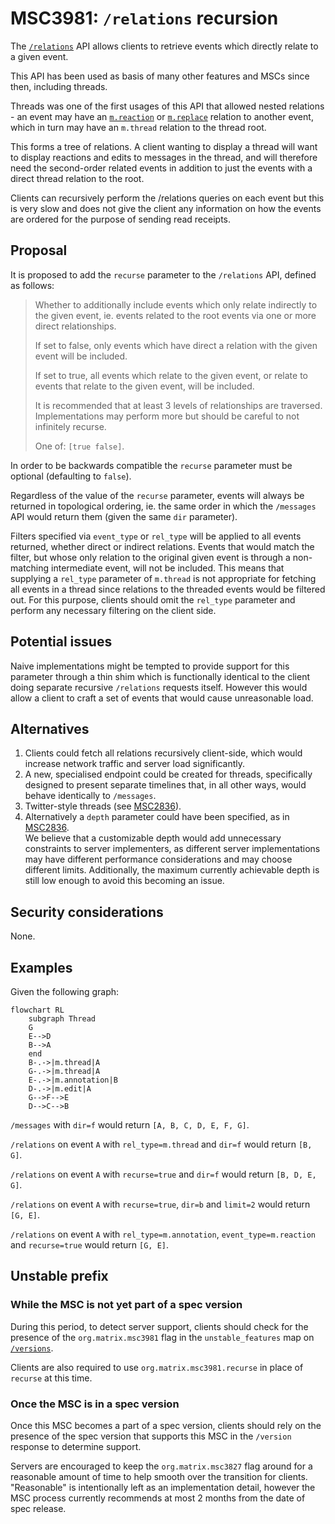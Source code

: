 # MSC3981: `/relations` recursion

The [`/relations`] API allows clients to retrieve events which directly relate
to a given event.

This API has been used as basis of many other features and MSCs since then, 
including threads.

Threads was one of the first usages of this API that allowed nested relations -
an event may have an [`m.reaction`] or [`m.replace`] relation to another event, 
which in turn may have an `m.thread` relation to the thread root.

This forms a tree of relations. A client wanting to display a thread will want
to display reactions and edits to messages in the thread, and will therefore need
the second-order related events in addition to just the events with a direct thread
relation to the root.

Clients can recursively perform the /relations queries on each event but this is
very slow and does not give the client any information on how the events are ordered
for the purpose of sending read receipts.

## Proposal

It is proposed to add the `recurse` parameter to the `/relations` API, defined
as follows:

> Whether to additionally include events which only relate indirectly to the
> given event,
> ie. events related to the root events via one or more direct relationships.
> 
> If set to false, only events which have direct a relation with the given 
> event will be included.
> 
> If set to true, all events which relate to the given event, or relate to 
> events that relate to the given event, will be included.
>
> It is recommended that at least 3 levels of relationships are traversed. 
> Implementations may perform more but should be careful to not infinitely recurse.
>
> One of: `[true false]`.

In order to be backwards compatible the `recurse` parameter must be
optional (defaulting to `false`).

Regardless of the value of the `recurse` parameter, events will always be 
returned in topological ordering, ie. the same order in which the `/messages` API
would return them (given the same `dir` parameter).

Filters specified via `event_type` or `rel_type` will be applied to all events
returned, whether direct or indirect relations. Events that would match the filter,
but whose only relation to the original given event is through a non-matching
intermediate event, will not be included. This means that supplying a `rel_type`
parameter of `m.thread` is not appropriate for fetching all events in a thread since
relations to the threaded events would be filtered out. For this purpose, clients should
omit the `rel_type` parameter and perform any necessary filtering on the client side.

## Potential issues

Naive implementations might be tempted to provide support for this parameter
through a thin shim which is functionally identical to the client doing 
separate recursive `/relations` requests itself. However this would allow a
client to craft a set of events that would cause unreasonable load.

## Alternatives

1. Clients could fetch all relations recursively client-side, which would 
   increase network traffic and server load significantly.
2. A new, specialised endpoint could be created for threads, specifically 
   designed to present separate timelines that, in all other ways, would
   behave identically to `/messages`.
3. Twitter-style threads (see [MSC2836]).
4. Alternatively a `depth` parameter could have been specified, as in [MSC2836].  
   We believe that a customizable depth would add unnecessary constraints to 
   server implementers, as different server implementations may have different
   performance considerations and may choose different limits. Additionally,
   the maximum currently achievable depth is still low enough to avoid this
   becoming an issue.

## Security considerations

None.

## Examples

Given the following graph:

```mermaid
flowchart RL
    subgraph Thread
    G
    E-->D
    B-->A
    end
    B-.->|m.thread|A
    G-.->|m.thread|A
    E-.->|m.annotation|B
    D-.->|m.edit|A
    G-->F-->E
    D-->C-->B
```

`/messages` with `dir=f` would 
return `[A, B, C, D, E, F, G]`.

`/relations` on event `A` with `rel_type=m.thread` and `dir=f` would 
return `[B, G]`. 

`/relations` on event `A` with `recurse=true` and `dir=f` would 
return `[B, D, E, G]`.

`/relations` on event `A` with `recurse=true`, `dir=b` and `limit=2` would
return `[G, E]`.

`/relations` on event `A` with `rel_type=m.annotation`, 
`event_type=m.reaction` and `recurse=true` would return `[G, E]`.

## Unstable prefix

### While the MSC is not yet part of a spec version

During this period, to detect server support, clients should check for the
presence of the `org.matrix.msc3981` flag in the `unstable_features` map
on [`/versions`](https://spec.matrix.org/v1.7/client-server-api/#get_matrixclientversions).

Clients are also required to use `org.matrix.msc3981.recurse` in place
of `recurse` at this time.

### Once the MSC is in a spec version

Once this MSC becomes a part of a spec version, clients should rely on the
presence of the spec version that supports this MSC in the `/version` response
to determine support.

Servers are encouraged to keep the `org.matrix.msc3827` flag around for a 
reasonable amount of time to help smooth over the transition for clients.  
"Reasonable" is intentionally left as an implementation detail, however the MSC
process currently recommends at most 2 months from the date of spec release.

[MSC2836]: https://github.com/matrix-org/matrix-spec-proposals/pull/2836
[MSC3771]: https://github.com/matrix-org/matrix-spec-proposals/pull/3771
[`/relations`]: https://spec.matrix.org/v1.6/client-server-api/#get_matrixclientv1roomsroomidrelationseventid
[`m.reaction`]: https://github.com/matrix-org/matrix-spec-proposals/pull/2677
[`m.replace`]: https://spec.matrix.org/v1.6/client-server-api/#event-replacements
